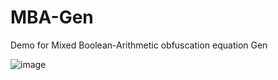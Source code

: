 # MBA-Gen
 Demo for Mixed Boolean-Arithmetic obfuscation equation Gen


![image](https://user-images.githubusercontent.com/36320938/142802784-508c97ed-cd95-4df4-864a-c5a61c23ba25.png)
